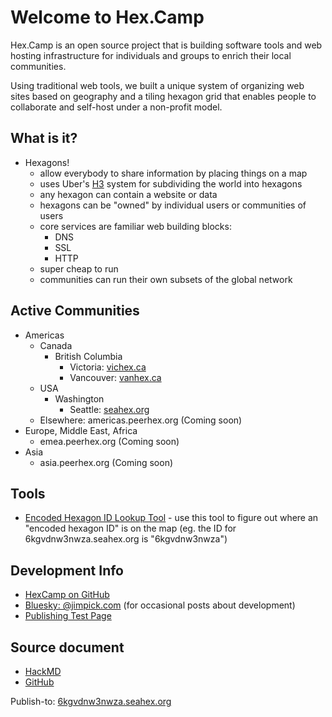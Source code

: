 # Welcome to Hex.Camp

Hex.Camp is an open source project that is building software tools and web hosting infrastructure for individuals and groups to enrich their local communities.

Using traditional web tools, we built a unique system of organizing web sites based on geography and a tiling hexagon grid that enables people to collaborate and self-host under a non-profit model.

## What is it?

* Hexagons!
  * allow everybody to share information by placing things on a map
  * uses Uber's [H3](https://h3geo.org/) system for subdividing the world into hexagons
  * any hexagon can contain a website or data
  * hexagons can be "owned" by individual users or communities of users
  * core services are familiar web building blocks:
    * DNS
    * SSL
    * HTTP
  * super cheap to run
  * communities can run their own subsets of the global network

## Active Communities

* Americas
    * Canada
        * British Columbia 
            * Victoria: [vichex.ca](https://vichex.ca/)
            * Vancouver: [vanhex.ca](https://vanhex.ca/)
    * USA
        * Washington
            * Seattle: [seahex.org](https://seahex.org/)
    * Elsewhere: americas.peerhex.org (Coming soon)
* Europe, Middle East, Africa
    * emea.peerhex.org (Coming soon)
* Asia
    * asia.peerhex.org (Coming soon)

## Tools

* [Encoded Hexagon ID Lookup Tool](https://6l22glmvqj2a.test.hex.camp/) - use this tool to figure out where an "encoded hexagon ID" is on the map (eg. the ID for 6kgvdnw3nwza.seahex.org is "6kgvdnw3nwza")

## Development Info

* [HexCamp on GitHub](https://github.com/hexcamp)
* [Bluesky: @jimpick.com](https://bsky.app/profile/jimpick.com) (for occasional posts about development)
* [Publishing Test Page](https://6kgvhnw3nw3a.seahex.org/)

## Source document

* [HackMD](https://hackmd.io/pwU71T8cRpWystNPcSIo5w)
* [GitHub](https://github.com/hexcamp/hackmd-notes/blob/main/hexcamp-welcome/index.md)

Publish-to: [6kgvdnw3nwza.seahex.org](https://6kgvdnw3nwza.seahex.org/)